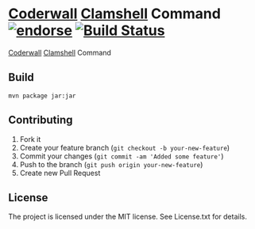 # [Coderwall](http://coderwall.com/) [Clamshell](http://code.google.com/p/clamshell-cli/) Command [![endorse](http://api.coderwall.com/alessandroleite/endorsecount.png)](http://coderwall.com/alessandroleite) [![Build Status](https://secure.travis-ci.org/alessandroleite/coderwall-clamshell.png)](http://travis-ci.org/alessandroleite/coderwall-clamshell)

[Coderwall](http://coderwall.com/) [Clamshell](http://code.google.com/p/clamshell-cli/) Command

## Build

```
mvn package jar:jar
```

## Contributing

1. Fork it
2. Create your feature branch (`git checkout -b your-new-feature`)
3. Commit your changes (`git commit -am 'Added some feature'`)
4. Push to the branch (`git push origin your-new-feature`)
5. Create new Pull Request

## License 

The project is licensed under the MIT license. 
See License.txt for details.